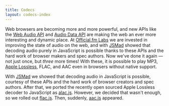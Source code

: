 ```yaml
---
title: Codecs
layout: codecs-index
---
```


Web browsers are becoming more and more powerful, and new APIs like the [Web Audio API][web-audio] and [Audio Data API][audio-data] are making the web an ever more interesting and dynamic place. At [Official.fm Labs](/) we are invested in improving the state of audio on the web, and with [JSMad][jsmad] showed that decoding audio purely in JavaScript is possible thanks to these APIs and the hard work of browser makers and spec authors. Now we've done it again &mdash; not just once, but _three_ more times! With these, it is possible to play MP3, [Apple Lossless][apple-lossless], FLAC, and AAC even in browsers without native support.

With [JSMad](/codecs/mp3) we showed that decoding audio in JavaScript is possible, courtesy of these APIs and the hard work of browser creators and spec authors. After that, we ported the recently open sourced Apple Lossless decoder to JavaScript as [alac.js](/codecs/alac). However, we decided that wasn't enough, so we rolled out [flac.js](/codecs/flac). Then, suddenly, [aac.js](/codecs/aac) appeared.


[web-audio]: https://dvcs.w3.org/hg/audio/raw-file/tip/webaudio/specification.html
[audio-data]: https://wiki.mozilla.org/Audio_Data_API
[jsmad]: https://github.com/audiocogs/jsmad
[apple-lossless]: http://alac.macosforge.org/
